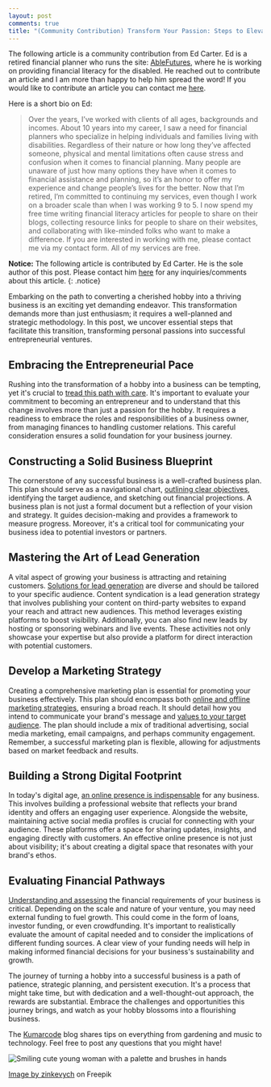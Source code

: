 ```yaml
---
layout: post
comments: true
title: "(Community Contribution) Transform Your Passion: Steps to Elevate a Hobby into a Prosperous Business"
---
```


The following article is a community contribution from Ed Carter. Ed is a retired financial planner who runs the site: <a href="https://ablefutures.org/">AbleFutures</a>, where he is working on providing financial literacy for the disabled. He reached out to contribute an article and I am more than happy to help him spread the word! If you would like to contribute an article you can contact me <a href="mailto:nikhil@kumarcode.com">here</a>.

Here is a short bio on Ed:

<blockquote>
Over the years, I’ve worked with clients of all ages, backgrounds and incomes. About 10 years into my career, I saw a need for financial planners who specialize in helping individuals and families living with disabilities. Regardless of their nature or how long they’ve affected someone, physical and mental limitations often cause stress and confusion when it comes to financial planning. Many people are unaware of just how many options they have when it comes to financial assistance and planning, so it’s an honor to offer my experience and change people’s lives for the better.
Now that I’m retired, I’m committed to continuing my services, even though I work on a broader scale than when I was working 9 to 5. I now spend my free time writing financial literacy articles for people to share on their blogs, collecting resource links for people to share on their websites, and collaborating with like-minded folks who want to make a difference.
If you are interested in working with me, please contact me via my contact form. All of my services are free.
</blockquote>

<i class="fa fa-info-circle"></i> **Notice:** The following article is contributed by Ed Carter. He is the sole author of this post. Please contact him [here](https://ablefutures.org/contact-us/) for any inquiries/comments about this article.
{: .notice}

Embarking on the path to converting a cherished hobby into a thriving business is
an exciting yet demanding endeavor. This transformation demands more than
just enthusiasm; it requires a well-planned and strategic methodology. In this
post, we uncover essential steps that facilitate this transition,
transforming personal passions into successful entrepreneurial ventures.

## Embracing the Entrepreneurial Pace

Rushing into the transformation of a hobby into a business can be tempting, yet it's crucial to [tread this path with care](https://www.lonestarnationalbank.com/news/4-reasons-why-its-better-to-build-a-business-at-a-slow-and-steady-pace/). It's important to evaluate your commitment to becoming an entrepreneur and to understand that this change involves more than just a passion for the hobby. It requires a readiness to embrace the roles and responsibilities of a business owner, from managing finances to handling customer relations. This careful consideration ensures a solid foundation for your business journey.

## Constructing a Solid Business Blueprint

The cornerstone of any successful business is a well-crafted business plan. This plan should serve as a navigational chart, [outlining clear objectives](https://www.ninety.io/blog/set-clear-business-goals), identifying the target audience, and sketching out financial projections. A business plan is not just a formal document but a reflection of your vision and strategy. It guides decision-making and provides a framework to measure progress. Moreover, it's a critical tool for communicating your business idea to potential investors or partners.

## Mastering the Art of Lead Generation

A vital aspect of growing your business is attracting and retaining customers. [Solutions for lead generation](https://business.adobe.com/blog/basics/lead-generation) are diverse and should be tailored to your specific audience. Content syndication is a lead generation strategy that involves publishing your content on third-party websites to expand your reach and attract new audiences. This method leverages existing platforms to boost visibility. Additionally, you can also find new leads by hosting or sponsoring webinars and live events. These activities not only showcase your expertise but also provide a platform for direct interaction with potential customers.

## Develop a Marketing Strategy

Creating a comprehensive marketing plan is essential for promoting your business effectively. This plan should encompass both [online and offline marketing strategies](https://www.ethos-marketing.com/blog/online-and-offline-marketing/), ensuring a broad reach. It should detail how you intend to communicate your brand's message and [values to your target audience](https://www.marketingevolution.com/marketing-essentials/target-audience). The plan should include a mix of traditional advertising, social media marketing, email campaigns, and perhaps community engagement. Remember, a successful marketing plan is flexible, allowing for adjustments based on market feedback and results.

## Building a Strong Digital Footprint

In today's digital age, [an online presence is indispensable](https://www.constantcontact.com/blog/online-presence/) for any business. This involves building a professional website that reflects your brand identity and offers an engaging user experience. Alongside the website, maintaining active social media profiles is crucial for connecting with your audience. These platforms offer a space for sharing updates, insights, and engaging directly with customers. An effective online presence is not just about visibility; it's about creating a digital space that resonates with your brand's ethos.

## Evaluating Financial Pathways

[Understanding and assessing](https://www.plancorp.com/blog/3-financial-considerations-for-starting-a-business) the financial requirements of your business is critical. Depending on the scale and nature of your venture, you may need external funding to fuel growth. This could come in the form of loans, investor funding, or even crowdfunding. It's important to realistically evaluate the amount of capital needed and to consider the implications of different funding sources. A clear view of your funding needs will help in making informed financial decisions
for your business's sustainability and growth.

The journey of turning a hobby into a successful business is a path of patience, strategic planning, and persistent execution. It's a process that might take time, but with dedication and a well-thought-out approach, the rewards are substantial. Embrace the challenges and opportunities this journey brings, and watch as your hobby blossoms into a flourishing business.

The [Kumarcode](https://kumarcode.com/) blog shares tips on everything from gardening and music to technology. Feel free to post any questions that you might have!

<img src="/images/posts/smiling-cute-young-woman-with-palette-brushes-hands.jpg" alt="Smiling cute young woman with a palette and brushes in hands"/>

<a href="https://www.freepik.com/free-photo/smiling-cute-young-woman-with-palette-brushes-hands_31298872.htm">Image by zinkevych</a> on Freepik
